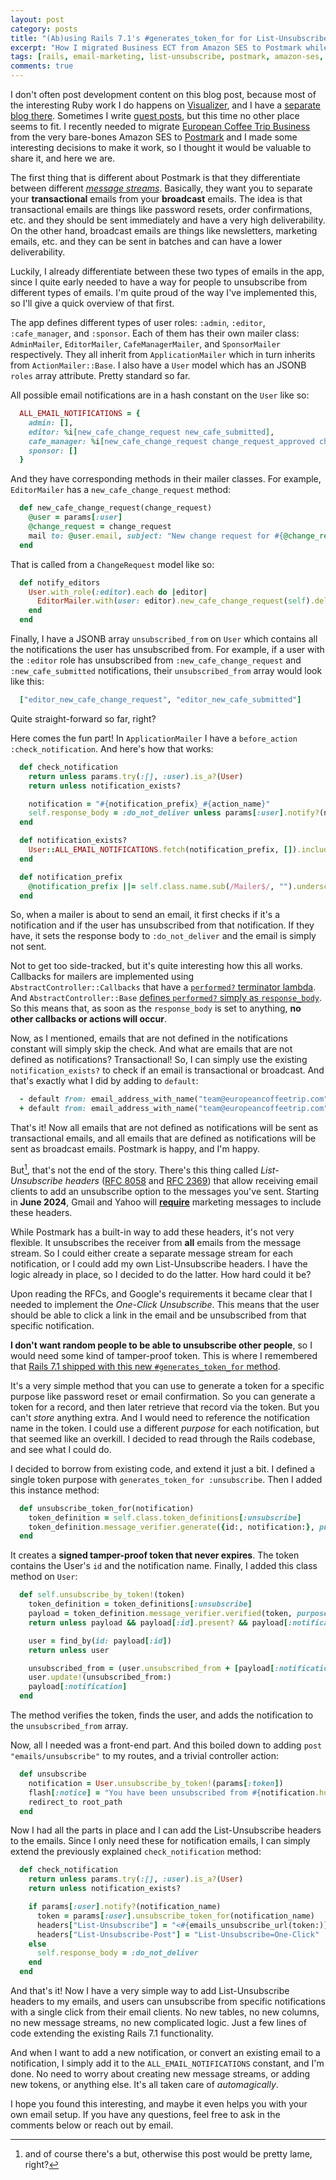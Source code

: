 ```yaml
---
layout: post
category: posts
title: "(Ab)using Rails 7.1's #generates_token_for for List-Unsubscribe Headers"
excerpt: "How I migrated Business ECT from Amazon SES to Postmark while adding List-Unsubscribe headers by (ab)using Rails 7.1's #generates_token_for."
tags: [rails, email-marketing, list-unsubscribe, postmark, amazon-ses, token-generation, smtp, migration, ruby, marketing-automation]
comments: true
---
```


I don't often post development content on this blog post, because most of the interesting Ruby work I do happens on [Visualizer](https://visualizer.coffee), and I have a [separate blog there](https://visualizer.coffee/updates). Sometimes I write [guest posts](https://radanskoric.com/guest-articles/pagy-out-turbo-in), but this time no other place seems to fit. I recently needed to migrate [European Coffee Trip Business](https://business.europeancoffeetrip.com/) from the very bare-bones Amazon SES to [Postmark](https://postmarkapp.com/) and I made some interesting decisions to make it work, so I thought it would be valuable to share it, and here we are.

The first thing that is different about Postmark is that they differentiate between different [_message streams_](https://postmarkapp.com/message-streams). Basically, they want you to separate your **transactional** emails from your **broadcast** emails. The idea is that transactional emails are things like password resets, order confirmations, etc. and they should be sent immediately and have a very high deliverability. On the other hand, broadcast emails are things like newsletters, marketing emails, etc. and they can be sent in batches and can have a lower deliverability.

Luckily, I already differentiate between these two types of emails in the app, since I quite early needed to have a way for people to unsubscribe from different types of emails. I'm quite proud of the way I've implemented this, so I'll give a quick overview of that first.

The app defines different types of user roles: `:admin`, `:editor`, `:cafe_manager`, and `:sponsor`. Each of them has their own mailer class: `AdminMailer`, `EditorMailer`, `CafeManagerMailer`, and `SponsorMailer` respectively. They all inherit from `ApplicationMailer` which in turn inherits from `ActionMailer::Base`. I also have a `User` model which has an JSONB `roles` array attribute. Pretty standard so far.

All possible email notifications are in a hash constant on the `User` like so:

```ruby
  ALL_EMAIL_NOTIFICATIONS = {
    admin: [],
    editor: %i[new_cafe_change_request new_cafe_submitted],
    cafe_manager: %i[new_cafe_change_request change_request_approved change_request_rejected monthly_report],
    sponsor: []
  }
```

And they have corresponding methods in their mailer classes. For example, `EditorMailer` has a `new_cafe_change_request` method:

```ruby
  def new_cafe_change_request(change_request)
    @user = params[:user]
    @change_request = change_request
    mail to: @user.email, subject: "New change request for #{@change_request.cafe.name} by #{@change_request.user.display_name}"
  end
```

That is called from a `ChangeRequest` model like so:

```ruby
  def notify_editors
    User.with_role(:editor).each do |editor|
      EditorMailer.with(user: editor).new_cafe_change_request(self).deliver_later
    end
  end
```

Finally, I have a JSONB array `unsubscribed_from` on `User` which contains all the notifications the user has unsubscribed from. For example, if a user with the `:editor` role has unsubscribed from `:new_cafe_change_request` and `:new_cafe_submitted` notifications, their `unsubscribed_from` array would look like this:

```ruby
  ["editor_new_cafe_change_request", "editor_new_cafe_submitted"]
```

Quite straight-forward so far, right?

Here comes the fun part! In `ApplicationMailer` I have a `before_action :check_notification`. And here's how that works:

```ruby
  def check_notification
    return unless params.try(:[], :user).is_a?(User)
    return unless notification_exists?

    notification = "#{notification_prefix}_#{action_name}"
    self.response_body = :do_not_deliver unless params[:user].notify?(notification)
  end

  def notification_exists?
    User::ALL_EMAIL_NOTIFICATIONS.fetch(notification_prefix, []).include?(action_name.to_sym)
  end

  def notification_prefix
    @notification_prefix ||= self.class.name.sub(/Mailer$/, "").underscore.to_sym
  end
```

So, when a mailer is about to send an email, it first checks if it's a notification and if the user has unsubscribed from that notification. If they have, it sets the response body to `:do_not_deliver` and the email is simply not sent.

Not to get too side-tracked, but it's quite interesting how this all works. Callbacks for mailers are implemented using `AbstractController::Callbacks` that have a [`performed?` terminator lambda](https://github.com/rails/rails/blob/029d31ca31ab72df7bb79372f4ff057231fd0196/actionpack/lib/abstract_controller/callbacks.rb#L34). And `AbstractController::Base` [defines `performed?` simply as `response_body`](https://github.com/rails/rails/blob/029d31ca31ab72df7bb79372f4ff057231fd0196/actionpack/lib/abstract_controller/base.rb#L193-L195). So this means that, as soon as the `response_body` is set to anything, **no other callbacks or actions will occur**.

Now, as I mentioned, emails that are not defined in the notifications constant will simply skip the check. And what are emails that are not defined as notifications? Transactional! So, I can simply use the existing `notification_exists?` to check if an email is transactional or broadcast. And that's exactly what I did by adding to `default`:

```ruby
  - default from: email_address_with_name("team@europeancoffeetrip.com", "European Coffee Trip")
  + default from: email_address_with_name("team@europeancoffeetrip.com", "European Coffee Trip"), message_stream: -> { notification_exists? ? "broadcast" : "outbound" }
```

That's it! Now all emails that are not defined as notifications will be sent as transactional emails, and all emails that are defined as notifications will be sent as broadcast emails. Postmark is happy, and I'm happy.

But[^1], that's not the end of the story. There's this thing called _List-Unsubscribe headers_ ([RFC 8058](https://datatracker.ietf.org/doc/html/rfc8058) and [RFC 2369](https://datatracker.ietf.org/doc/html/rfc2369)) that allow receiving email clients to add an unsubscribe option to the messages you've sent. Starting in **June 2024**, Gmail and Yahoo will [**require**](https://postmarkapp.com/blog/2024-gmail-yahoo-email-requirements) marketing messages to include these headers.

While Postmark has a built-in way to add these headers, it's not very flexible. It unsubscribes the receiver from **all** emails from the message stream. So I could either create a separate message stream for each notification, or I could add my own List-Unsubscribe headers. I have the logic already in place, so I decided to do the latter. How hard could it be?

Upon reading the RFCs, and Google's requirements it became clear that I needed to implement the _One-Click Unsubscribe_. This means that the user should be able to click a link in the email and be unsubscribed from that specific notification.

**I don't want random people to be able to unsubscribe other people**, so I would need some kind of tamper-proof token. This is where I remembered that [Rails 7.1 shipped with this new `#generates_token_for` method](https://blog.saeloun.com/2023/11/14/rails-7-1-introduces-active-record-generate-token-for/).

It's a very simple method that you can use to generate a token for a specific purpose like password reset or email confirmation. So you can generate a token for a record, and then later retrieve that record via the token. But you can't _store_ anything extra. And I would need to reference the notification name in the token. I could use a different _purpose_ for each notification, but that seemed like an overkill. I decided to read through the Rails codebase, and see what I could do.

I decided to borrow from existing code, and extend it just a bit. I defined a single token purpose with `generates_token_for :unsubscribe`. Then I added this instance method:

```ruby
  def unsubscribe_token_for(notification)
    token_definition = self.class.token_definitions[:unsubscribe]
    token_definition.message_verifier.generate({id:, notification:}, purpose: token_definition.full_purpose)
  end
```

It creates a **signed tamper-proof token that never expires**. The token contains the User's `id` and the notification name. Finally, I added this class method on `User`:

```ruby
  def self.unsubscribe_by_token!(token)
    token_definition = token_definitions[:unsubscribe]
    payload = token_definition.message_verifier.verified(token, purpose: token_definition.full_purpose)
    return unless payload && payload[:id].present? && payload[:notification].present?

    user = find_by(id: payload[:id])
    return unless user

    unsubscribed_from = (user.unsubscribed_from + [payload[:notification]]).uniq
    user.update!(unsubscribed_from:)
    payload[:notification]
  end
```

The method verifies the token, finds the user, and adds the notification to the `unsubscribed_from` array.

Now, all I needed was a front-end part. And this boiled down to adding `post "emails/unsubscribe"` to my routes, and a trivial controller action:

```ruby
  def unsubscribe
    notification = User.unsubscribe_by_token!(params[:token])
    flash[:notice] = "You have been unsubscribed from #{notification.humanize}. You can always resubscribe in your profile." if notification
    redirect_to root_path
  end
```

Now I had all the parts in place and I can add the List-Unsubscribe headers to the emails. Since I only need these for notification emails, I can simply extend the previously explained `check_notification` method:

```ruby
  def check_notification
    return unless params.try(:[], :user).is_a?(User)
    return unless notification_exists?

    if params[:user].notify?(notification_name)
      token = params[:user].unsubscribe_token_for(notification_name)
      headers["List-Unsubscribe"] = "<#{emails_unsubscribe_url(token:)}>, <mailto:team+unsubscribe@europeancoffeetrip.com?subject=Unsubscribe>"
      headers["List-Unsubscribe-Post"] = "List-Unsubscribe=One-Click"
    else
      self.response_body = :do_not_deliver
    end
  end
```

And that's it! Now I have a very simple way to add List-Unsubscribe headers to my emails, and users can unsubscribe from specific notifications with a single click from their email clients. No new tables, no new columns, no new message streams, no new complicated logic. Just a few lines of code extending the existing Rails 7.1 functionality.

And when I want to add a new notification, or convert an existing email to a notification, I simply add it to the `ALL_EMAIL_NOTIFICATIONS` constant, and I'm done. No need to worry about creating new message streams, or adding new tokens, or anything else. It's all taken care of _automagically_.

I hope you found this interesting, and maybe it even helps you with your own email setup. If you have any questions, feel free to ask in the comments below or reach out by email.

[^1]: and of course there's a but, otherwise this post would be pretty lame, right?
